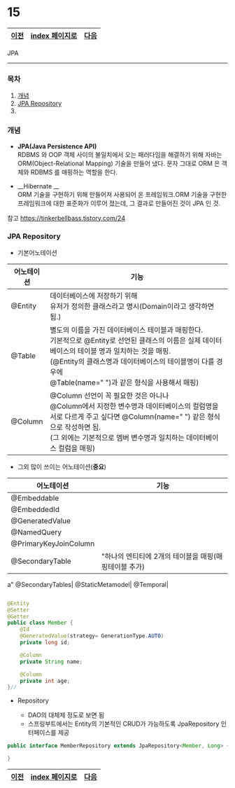 # 15

[이전](./14.md)|[index 페이지로](./00index.md)|[다음](./16.md)
---|---|---

JPA
<hr>

### 목차
1. [개념](#개념)
1. [JPA Repository](#JPA-Repository)
1.

### 개념

- __JPA(Java Persistence API)__<br>
RDBMS 와 OOP 객체 사이의 불일치에서 오는 패러다임을 해결하기 위해
자바는 ORM(Object-Relational Mapping) 기술을 만들어 냈다.
문자 그대로 ORM 은 객체와 RDBMS 를 매핑하는 역할을 한다.

- __Hibernate __<br>
ORM 기술을 구현하기 위해 만들어져 사용되어 온 프레임워크.ORM 기술을 구현한 프레임워크에 대한 표준화가 이루어 졌는데,
그 결과로 만들어진 것이 JPA 인 것.

참고 <https://tinkerbellbass.tistory.com/24>

### JPA Repository

- 기본어노테이션

어노테이션|기능
---|---
@Entity|데이터베이스에 저장하기 위해<br> 유저가 정의한 클래스라고 명시(Domain이라고 생각하면 됨.)
@Table|별도의 이름을 가진 데이터베이스 테이블과 매핑한다.<br> 기본적으로 @Entity로 선언된 클래스의 이름은 실제 데이터베이스의 테이블 명과 일치하는 것을 매핑.<br>(@Entity의 클래스명과 데이터베이스의 테이블명이 다를 경우에<br> @Table(name=" ")과 같은 형식을 사용해서 매핑)
@Column|@Column 선언이 꼭 필요한 것은 아니나<br> @Column에서 지정한 변수명과 데이터베이스의 컬럼명을<br> 서로 다르게 주고 싶다면 @Column(name=" ") 같은 형식으로 작성하면 됨.<br>(그 외에는 기본적으로 멤버 변수명과 일치하는 데이터베이스 컬럼을 매핑)

- 그외 많이 쓰이는 어노테이션(**중요**)

어노테이션|기능
---|---
@Embeddable|
@EmbeddedId|
@GeneratedValue|
@NamedQuery|
@PrimaryKeyJoinColumn|
@SecondaryTable|"하나의 엔티티에 2개의 테이블을 매핑(매핑테이블 추가)
a"
@SecondaryTables|
@StaticMetamodel|
@Temporal|


```java

@Entity
@Setter
@Getter
public class Member {
    @Id
    @GeneratedValue(strategy= GenerationType.AUTO)
    private long id;

    @Column
    private String name;

    @Column
    private int age;
}//

```

- Repository

    + DAO의 대체제 정도로 보면 됨
    + 스프링부트에서는 Entity의 기본적인 CRUD가 가능하도록 JpaRepository 인터페이스를 제공

```java
public interface MemberRepository extends JpaRepository<Member, Long> {

}

```


[이전](./14.md)|[index 페이지로](./00index.md)|[다음](./16.md)
---|---|---
